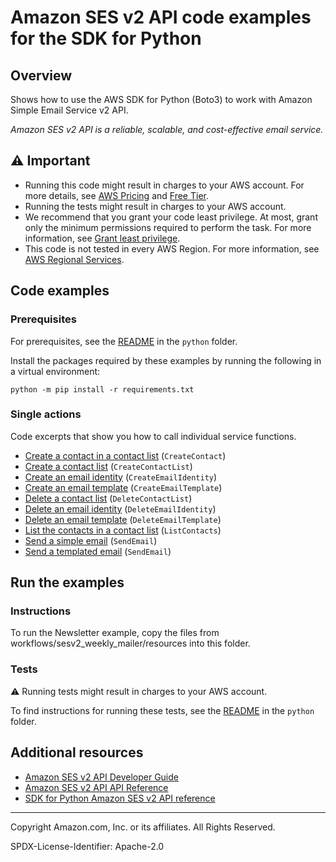 # Amazon SES v2 API code examples for the SDK for Python

## Overview

Shows how to use the AWS SDK for Python (Boto3) to work with Amazon Simple Email Service v2 API.

<!--custom.overview.start-->
<!--custom.overview.end-->

_Amazon SES v2 API is a reliable, scalable, and cost-effective email service._

## ⚠ Important

- Running this code might result in charges to your AWS account. For more details, see [AWS Pricing](https://aws.amazon.com/pricing/) and [Free Tier](https://aws.amazon.com/free/).
- Running the tests might result in charges to your AWS account.
- We recommend that you grant your code least privilege. At most, grant only the minimum permissions required to perform the task. For more information, see [Grant least privilege](https://docs.aws.amazon.com/IAM/latest/UserGuide/best-practices.html#grant-least-privilege).
- This code is not tested in every AWS Region. For more information, see [AWS Regional Services](https://aws.amazon.com/about-aws/global-infrastructure/regional-product-services).

<!--custom.important.start-->
<!--custom.important.end-->

## Code examples

### Prerequisites

For prerequisites, see the [README](../../README.md#Prerequisites) in the `python` folder.

Install the packages required by these examples by running the following in a virtual environment:

```
python -m pip install -r requirements.txt
```

<!--custom.prerequisites.start-->
<!--custom.prerequisites.end-->

### Single actions

Code excerpts that show you how to call individual service functions.

- [Create a contact in a contact list](newsletter.py#L149) (`CreateContact`)
- [Create a contact list](newsletter.py#L99) (`CreateContactList`)
- [Create an email identity](newsletter.py#L86) (`CreateEmailIdentity`)
- [Create an email template](newsletter.py#L112) (`CreateEmailTemplate`)
- [Delete a contact list](newsletter.py#L250) (`DeleteContactList`)
- [Delete an email identity](newsletter.py#L278) (`DeleteEmailIdentity`)
- [Delete an email template](newsletter.py#L263) (`DeleteEmailTemplate`)
- [List the contacts in a contact list](newsletter.py#L192) (`ListContacts`)
- [Send a simple email](newsletter.py#L158) (`SendEmail`)
- [Send a templated email](newsletter.py#L211) (`SendEmail`)

<!--custom.examples.start-->
<!--custom.examples.end-->

## Run the examples

### Instructions

<!--custom.instructions.start-->

To run the Newsletter example, copy the files from workflows/sesv2_weekly_mailer/resources into this folder.

<!--custom.instructions.end-->

### Tests

⚠ Running tests might result in charges to your AWS account.

To find instructions for running these tests, see the [README](../../README.md#Tests)
in the `python` folder.

<!--custom.tests.start-->
<!--custom.tests.end-->

## Additional resources

- [Amazon SES v2 API Developer Guide](https://docs.aws.amazon.com/ses/latest/dg/Welcome.html)
- [Amazon SES v2 API API Reference](https://docs.aws.amazon.com/ses/latest/APIReference-V2/Welcome.html)
- [SDK for Python Amazon SES v2 API reference](https://boto3.amazonaws.com/v1/documentation/api/latest/reference/services/sesv2.html)

<!--custom.resources.start-->
<!--custom.resources.end-->

---

Copyright Amazon.com, Inc. or its affiliates. All Rights Reserved.

SPDX-License-Identifier: Apache-2.0
